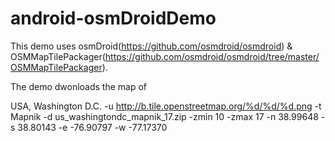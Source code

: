 # android-osmDroidDemo

This demo uses osmDroid(https://github.com/osmdroid/osmdroid) 
&
OSMMapTilePackager(https://github.com/osmdroid/osmdroid/tree/master/OSMMapTilePackager).

The demo dwonloads the map of

USA, Washington D.C. 
	-u http://b.tile.openstreetmap.org/%d/%d/%d.png -t Mapnik -d us_washingtondc_mapnik_17.zip -zmin 10 -zmax 17 -n 38.99648 -s 38.80143 -e -76.90797 -w -77.17370
  

  
